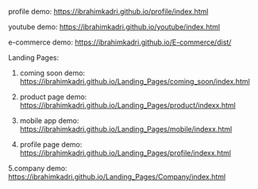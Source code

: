 profile demo: https://ibrahimkadri.github.io/profile/index.html

youtube demo: https://ibrahimkadri.github.io/youtube/index.html

e-commerce demo: https://ibrahimkadri.github.io/E-commerce/dist/

Landing Pages:

1. coming soon demo:  https://ibrahimkadri.github.io/Landing_Pages/coming_soon/index.html  
		
2. product page demo: https://ibrahimkadri.github.io/Landing_Pages/product/indexx.html	
		
3. mobile app demo:   https://ibrahimkadri.github.io/Landing_Pages/mobile/indexx.html
		
4. profile page demo: https://ibrahimkadri.github.io/Landing_Pages/profile/indexx.html

5.company demo:       https://ibrahimkadri.github.io/Landing_Pages/Company/index.html
